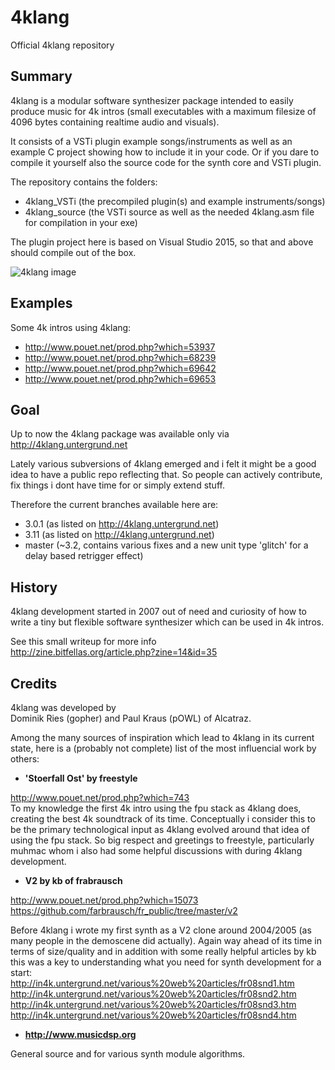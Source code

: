 # 4klang
Official 4klang repository

Summary
-------

4klang is a modular software synthesizer package intended to easily produce music for 4k intros (small executables with a maximum filesize of 4096 bytes containing realtime audio and visuals).

It consists of a VSTi plugin example songs/instruments as well as an example C project showing how to include it in your code. 
Or if you dare to compile it yourself also the source code for the synth core and VSTi plugin.

The repository contains the folders:
- 4klang_VSTi (the precompiled plugin(s) and example instruments/songs)
- 4klang_source (the VSTi source as well as the needed 4klang.asm file for compilation in your exe)

The plugin project here is based on Visual Studio 2015, so that and above should compile out of the box.

![4klang image](https://raw.githubusercontent.com/hzdgopher/4klang/master/4klang.png)

Examples
--------

Some 4k intros using 4klang:

- http://www.pouet.net/prod.php?which=53937
- http://www.pouet.net/prod.php?which=68239
- http://www.pouet.net/prod.php?which=69642
- http://www.pouet.net/prod.php?which=69653

Goal
----

Up to now the 4klang package was available only via http://4klang.untergrund.net

Lately various subversions of 4klang emerged and i felt it might be a good idea to have a public repo reflecting that.
So people can actively contribute, fix things i dont have time for or simply extend stuff.

Therefore the current branches available here are:

- 3.0.1 (as listed on http://4klang.untergrund.net)
- 3.11 (as listed on http://4klang.untergrund.net)
- master (~3.2, contains various fixes and a new unit type 'glitch' for a delay based retrigger effect) 

History
-------

4klang development started in 2007 out of need and curiosity of how to write a tiny but flexible software synthesizer which can be used in 4k intros.

See this small writeup for more info
<br>http://zine.bitfellas.org/article.php?zine=14&id=35

Credits
-------

4klang was developed by
<br>Dominik Ries (gopher) and Paul Kraus (pOWL) of Alcatraz.

Among the many sources of inspiration which lead to 4klang in its current state, here is a (probably not complete) list of the most influencial work by others:

- <b>'Stoerfall Ost' by freestyle</b>

http://www.pouet.net/prod.php?which=743
<br>To my knowledge the first 4k intro using the fpu stack as 4klang does, creating the best 4k soundtrack of its time.
Conceptually i consider this to be the primary technological input as 4klang evolved around that idea of using the fpu stack.
So big respect and greetings to freestyle, particularly muhmac whom i also had some helpful discussions with during 4klang development.

- <b>V2 by kb of frabrausch</b>

http://www.pouet.net/prod.php?which=15073
<br>https://github.com/farbrausch/fr_public/tree/master/v2

Before 4klang i wrote my first synth as a V2 clone around 2004/2005 (as many people in the demoscene did actually).
Again way ahead of its time in terms of size/quality and in addition with some really helpful articles by kb this was a key to understanding what you need for synth development for a start:
<br>http://in4k.untergrund.net/various%20web%20articles/fr08snd1.htm
<br>http://in4k.untergrund.net/various%20web%20articles/fr08snd2.htm
<br>http://in4k.untergrund.net/various%20web%20articles/fr08snd3.htm
<br>http://in4k.untergrund.net/various%20web%20articles/fr08snd4.htm

- <b>http://www.musicdsp.org</b>

General source and for various synth module algorithms.

